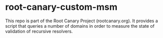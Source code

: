 # root-canary-custom-msm
This repo is part of the Root Canary Project (rootcanary.org). It provides a script that queries a number of domains in order to measure the state of validation of recursive resolvers.
